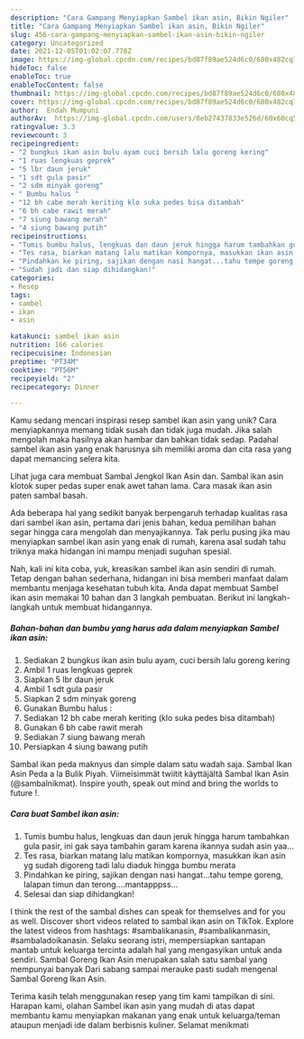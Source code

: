 ```yaml
---
description: "Cara Gampang Menyiapkan Sambel ikan asin, Bikin Ngiler"
title: "Cara Gampang Menyiapkan Sambel ikan asin, Bikin Ngiler"
slug: 456-cara-gampang-menyiapkan-sambel-ikan-asin-bikin-ngiler
category: Uncategorized
date: 2021-12-05T01:02:07.778Z
image: https://img-global.cpcdn.com/recipes/bd87f89ae524d6c0/680x482cq70/sambel-ikan-asin-foto-resep-utama.jpg
hideToc: false
enableToc: true
enableTocContent: false
thumbnail: https://img-global.cpcdn.com/recipes/bd87f89ae524d6c0/680x482cq70/sambel-ikan-asin-foto-resep-utama.jpg
cover: https://img-global.cpcdn.com/recipes/bd87f89ae524d6c0/680x482cq70/sambel-ikan-asin-foto-resep-utama.jpg
author:  Endah Mumpuni
authorAv:  https://img-global.cpcdn.com/users/8eb27437833e526d/60x60cq50/avatar.jpg
ratingvalue: 3.3
reviewcount: 3
recipeingredient:
- "2 bungkus ikan asin bulu ayam cuci bersih lalu goreng kering"
- "1 ruas lengkuas geprek"
- "5 lbr daun jeruk"
- "1 sdt gula pasir"
- "2 sdm minyak goreng"
- " Bumbu halus "
- "12 bh cabe merah keriting klo suka pedes bisa ditambah"
- "6 bh cabe rawit merah"
- "7 siung bawang merah"
- "4 siung bawang putih"
recipeinstructions:
- "Tumis bumbu halus, lengkuas dan daun jeruk hingga harum tambahkan gula pasir, ini gak saya tambahin garam karena ikannya sudah asin yaa..."
- "Tes rasa, biarkan matang lalu matikan kompornya, masukkan ikan asin yg sudah digoreng tadi lalu diaduk hingga bumbu merata"
- "Pindahkan ke piring, sajikan dengan nasi hangat...tahu tempe goreng, lalapan timun dan terong....mantapppss..."
- "Sudah jadi dan siap dihidangkan!"
categories:
- Resep
tags:
- sambel
- ikan
- asin

katakunci: sambel ikan asin 
nutrition: 166 calories
recipecuisine: Indonesian
preptime: "PT34M"
cooktime: "PT56M"
recipeyield: "2"
recipecategory: Dinner

---
```



Kamu sedang mencari inspirasi resep sambel ikan asin yang unik? Cara menyiapkannya memang tidak susah dan tidak juga mudah. Jika salah mengolah maka hasilnya akan hambar dan bahkan tidak sedap. Padahal sambel ikan asin yang enak harusnya sih memiliki aroma dan cita rasa yang dapat memancing selera kita.


Lihat juga cara membuat Sambal Jengkol Ikan Asin dan. Sambal ikan asin klotok super pedas super enak awet tahan lama. Cara masak ikan asin paten sambal basah.

Ada beberapa hal yang sedikit banyak berpengaruh terhadap kualitas rasa dari sambel ikan asin, pertama dari jenis bahan, kedua pemilihan bahan segar hingga cara mengolah dan menyajikannya. Tak perlu pusing jika mau menyiapkan sambel ikan asin yang enak di rumah, karena asal sudah tahu triknya maka hidangan ini mampu menjadi suguhan spesial.


Nah, kali ini kita coba, yuk, kreasikan sambel ikan asin sendiri di rumah. Tetap dengan bahan sederhana, hidangan ini bisa memberi manfaat dalam membantu menjaga kesehatan tubuh kita. Anda dapat membuat Sambel ikan asin memakai 10 bahan dan 3 langkah pembuatan. Berikut ini langkah-langkah untuk membuat hidangannya.

<!--inarticleads1-->

##### Bahan-bahan dan bumbu yang harus ada dalam menyiapkan Sambel ikan asin:

1. Sediakan 2 bungkus ikan asin bulu ayam, cuci bersih lalu goreng kering
1. Ambil 1 ruas lengkuas geprek
1. Siapkan 5 lbr daun jeruk
1. Ambil 1 sdt gula pasir
1. Siapkan 2 sdm minyak goreng
1. Gunakan  Bumbu halus :
1. Sediakan 12 bh cabe merah keriting (klo suka pedes bisa ditambah)
1. Gunakan 6 bh cabe rawit merah
1. Sediakan 7 siung bawang merah
1. Persiapkan 4 siung bawang putih


Sambal ikan peda maknyus dan simple dalam satu wadah saja. Sambal Ikan Asin Peda a la Bulik Piyah. Viimeisimmät twiitit käyttäjältä Sambal Ikan Asin (@sambalnikmat). Inspire youth, speak out mind and bring the worlds to future !. 

<!--inarticleads2-->

##### Cara buat Sambel ikan asin:

1. Tumis bumbu halus, lengkuas dan daun jeruk hingga harum tambahkan gula pasir, ini gak saya tambahin garam karena ikannya sudah asin yaa...
1. Tes rasa, biarkan matang lalu matikan kompornya, masukkan ikan asin yg sudah digoreng tadi lalu diaduk hingga bumbu merata
1. Pindahkan ke piring, sajikan dengan nasi hangat...tahu tempe goreng, lalapan timun dan terong....mantapppss...
1. Selesai dan siap dihidangkan!

I think the rest of the sambal dishes can speak for themselves and for you as well. Discover short videos related to sambal ikan asin on TikTok. Explore the latest videos from hashtags: #sambalikanasin, #sambalikanmasin, #sambaladoikanasin. Selaku seorang istri, mempersiapkan santapan mantab untuk keluarga tercinta adalah hal yang mengasyikan untuk anda sendiri. Sambal Goreng Ikan Asin merupakan salah satu sambal yang mempunyai banyak Dari sabang sampai merauke pasti sudah mengenal Sambal Goreng Ikan Asin. 

Terima kasih telah menggunakan resep yang tim kami tampilkan di sini. Harapan kami, olahan Sambel ikan asin yang mudah di atas dapat membantu kamu menyiapkan makanan yang enak untuk keluarga/teman ataupun menjadi ide dalam berbisnis kuliner. Selamat menikmati
